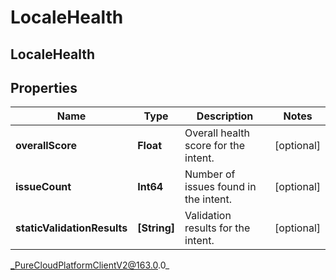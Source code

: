 # LocaleHealth

## LocaleHealth

## Properties

|Name | Type | Description | Notes|
|------------ | ------------- | ------------- | -------------|
| **overallScore** | **Float** | Overall health score for the intent. | [optional] |
| **issueCount** | **Int64** | Number of issues found in the intent. | [optional] |
| **staticValidationResults** | **[String]** | Validation results for the intent. | [optional] |



_PureCloudPlatformClientV2@163.0.0_
